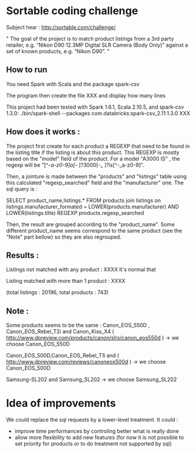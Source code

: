 Sortable coding challenge
=========================

Subject hear : http://sortable.com/challenge/

"
The goal of the project is to match product listings from a 3rd party retailer, e.g. “Nikon D90 12.3MP Digital SLR Camera (Body Only)” against a set of known products, e.g. “Nikon D90”.
"

How to run
----------

You need Spark with Scala and the package spark-csv

The program then create the file XXX and display how many lines 

This project had been tested with Spark  1.6.1, Scala 2.10.5, and spark-csv 1.3.0:
./bin/spark-shell --packages com.databricks:spark-csv_2.11:1.3.0 XXX

How does it works :
-------------------

The project first create for each product a REGEXP that need to be found in the listing title if the listing is about this product. This REGEXP is mostly based on the "model" field of the product. For a model "A3000 IS" , the regexp will be "[^-_a-z0-9]a[-_ ]?3000[-_ ]?is[^-_a-z0-9]".

Then, a jointure is made between the "products" and "listings" table using this calculated "regexp_searched" field and the "manufacturer" one. The sql query is :

SELECT product_name,listings.* FROM products
join listings on listings.manufacturer_formated = LOWER(products.manufacturer) AND LOWER(listings.title) REGEXP products.regexp_searched

Then, the result are grouped according to the "product_name". Some different product_name seems correspond to the same product (see the "Note" part bellow) so they are also regrouped.


Results :
---------

Listings not matched with any product : XXXX
It's normal that 

Listing matched with more than 1 product : XXXX

(total listings : 20196, total products : 743)



Note :
------

Some products seems to be the same :
Canon_EOS_550D , Canon_EOS_Rebel_T2i and Canon_Kiss_X4 ( http://www.dpreview.com/products/canon/slrs/canon_eos550d )
-> we choose Canon_EOS_550D

Canon_EOS_500D,Canon_EOS_Rebel_T1i and ( http://www.dpreview.com/reviews/canoneos500d )
-> we choose Canon_EOS_500D

Samsung-SL202 and Samsung_SL202
-> we choose Samsung_SL202


Idea of improvements
====================

We could replace the sql requests by a lower-level treatment. It could :
- improve time performances by controling better what is really done
- allow more flexibility to add new features (for now it is not possible to set priority for products or to do treatment not supported by sql)

